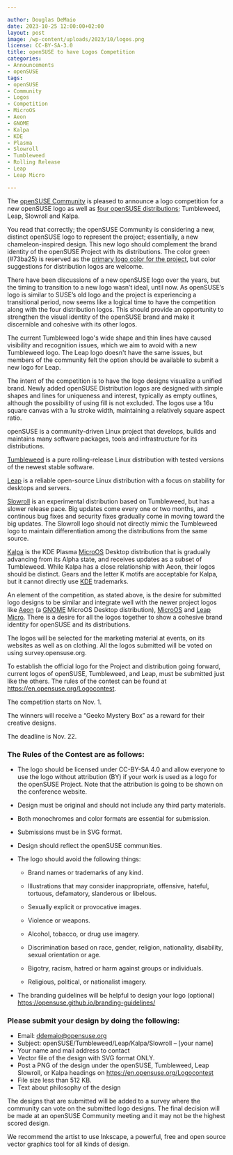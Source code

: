 ```yaml
---

author: Douglas DeMaio 
date: 2023-10-25 12:00:00+02:00
layout: post
image: /wp-content/uploads/2023/10/logos.png
license: CC-BY-SA-3.0
title: openSUSE to have Logos Competition 
categories:
- Announcements
- openSUSE
tags:
- openSUSE
- Community
- Logos
- Competition
- MicroOS
- Aeon
- GNOME
- Kalpa
- KDE
- Plasma
- Slowroll
- Tumbleweed
- Rolling Release
- Leap
- Leap Micro

---
```


The [openSUSE Community](https://www.opensuse.org/) is pleased to announce a logo competition for a new openSUSE logo as well as [four openSUSE distributions](https://get.opensuse.org/); Tumbleweed, Leap, Slowroll and Kalpa.

You read that correctly; the openSUSE Community is considering a new, distinct openSUSE logo to represent the project; essentially, a new chameleon-inspired design. This new logo should complement the brand identity of the openSUSE Project with its distributions. The color green (#73ba25) is reserved as the [primary logo color for the project](https://opensuse.github.io/branding-guidelines/), but color suggestions for distribution logos are welcome.

There have been discussions of a new openSUSE logo over the years, but the timing to transition to a new logo wasn’t ideal, until now. As openSUSE’s logo is similar to SUSE’s old logo and the project is experiencing a transitional period, now seems like a logical time to have the competition along with the four distribution logos. This should provide an opportunity to strengthen the visual identity of the openSUSE brand and make it discernible and cohesive with its other logos.

The current Tumbleweed logo's wide shape and thin lines have caused visibility and recognition issues, which we aim to avoid with a new Tumbleweed logo. The Leap logo doesn't have the same issues, but members of the community felt the option should be available to submit a new logo for Leap.

The intent of the competition is to have the logo designs visualize a unified brand. Newly added openSUSE Distribution logos are designed with simple shapes and lines for uniqueness and interest, typically as empty outlines, although the possibility of using fill is not excluded. The logos use a 16u square canvas with a 1u stroke width, maintaining a relatively square aspect ratio.

openSUSE is a community-driven Linux project that develops, builds and maintains many software packages, tools and infrastructure for its distributions.

[Tumbleweed](https://get.opensuse.org/tumbleweed/) is a pure rolling-release Linux distribution with tested versions of the newest stable software.

[Leap](https://get.opensuse.org/leap/) is a reliable open-source Linux distribution with a focus on stability for desktops and servers.

[Slowroll](https://en.opensuse.org/openSUSE:Slowroll) is an experimental distribution based on Tumbleweed, but has a slower release pace. Big updates come every one or two months, and continous bug fixes and security fixes gradually come in moving toward the big updates. The Slowroll logo should not directly mimic the Tumbleweed logo to maintain differentiation among the distributions from the same source.

[Kalpa](https://get.opensuse.org/microos/) is the KDE Plasma [MicroOS](https://get.opensuse.org/microos/) Desktop distribution that is gradually advancing from its Alpha state, and receives updates as a subset of Tumbleweed. While Kalpa has a close relationship with Aeon, their logos should be distinct. Gears and the letter K motifs are acceptable for Kalpa, but it cannot directly use [KDE](https://kde.org/) trademarks.

An element of the competition, as stated above, is the desire for submitted logo designs to be similar and integrate well with the newer project logos like [Aeon](https://get.opensuse.org/microos/) (a [GNOME](https://www.gnome.org/) MicroOS Desktop distribution), [MicroOS](https://get.opensuse.org/microos/) and [Leap Micro](https://get.opensuse.org/leapmicro/). There is a desire for all the logos together to show a cohesive brand identity for openSUSE and its distributions.

The logos will be selected for the marketing material at events, on its websites as well as on clothing. All the logos submitted will be voted on using survey.opensuse.org.

To establish the official logo for the Project and distribution going forward, current logos of openSUSE, Tumbleweed, and Leap, must be submitted just like the others. The rules of the contest can be found at <https://en.opensuse.org/Logocontest>.

The competition starts on Nov. 1.

The winners will receive a “Geeko Mystery Box” as a reward for their creative designs.

The deadline is Nov. 22. 

### The Rules of the Contest are as follows:

* The logo should be licensed under CC-BY-SA 4.0 and allow everyone to use the logo without attribution (BY) if your work is used as a logo for the openSUSE Project. Note that the attribution is going to be shown on the conference website.
* Design must be original and should not include any third party materials.
* Both monochromes and color formats are essential for submission.
* Submissions must be in SVG format.
* Design should reflect the openSUSE communities.
* The logo should avoid the following things:
	
	- Brand names or trademarks of any kind.
	
	- Illustrations that may consider inappropriate, offensive, hateful, tortuous, defamatory, slanderous or libelous.
	- Sexually explicit or provocative images.
	
	- Violence or weapons.
	
	- Alcohol, tobacco, or drug use imagery.
	
	- Discrimination based on race, gender, religion, nationality, disability, sexual orientation or age.
	
	- Bigotry, racism, hatred or harm against groups or individuals.
	
	- Religious, political, or nationalist imagery.
	
* The branding guidelines will be helpful to design your logo (optional) https://opensuse.github.io/branding-guidelines/

### Please submit your design by doing the following:

* Email: ddemaio@opensuse.org
* Subject: openSUSE/Tumbleweed/Leap/Kalpa/Slowroll – [your name]
* Your name and mail address to contact
* Vector file of the design with SVG format ONLY.
* Post a PNG of the design under the openSUSE, Tumbleweed, Leap Slowroll, or Kalpa headings on <https://en.opensuse.org/Logocontest>
* File size less than 512 KB.
* Text about philosophy of the design

The designs that are submitted will be added to a survey where the community can vote on the submitted logo designs. The final decision will be made at an openSUSE Community meeting and it may not be the highest scored design.

We recommend the artist to use Inkscape, a powerful, free and open source vector graphics tool for all kinds of design. 

<meta name="openSUSE, Community, competition, logo, vote, survey, Tumbleweed, Leap, Slowroll, Kalpa, Aeon, MicroOS, Leap Micro" content="HTML,CSS,XML,JavaScript">
